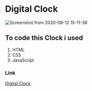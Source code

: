 # Digital Clock

![Screenshot from 2020-08-12 15-11-38](https://user-images.githubusercontent.com/58809227/90019339-8ca0f380-dcae-11ea-933c-68473c134b80.png)

## To code this Clock i used 

1. HTML
2. CSS
3. JavaScript

### Link

[Digital Clock](https://wajih-alzouhairy.github.io/clock/)
